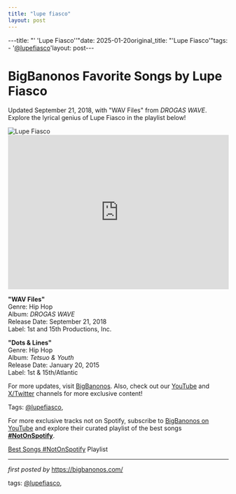 ```yaml
---
title: "lupe fiasco"
layout: post
---
```

---title: "' 'Lupe Fiasco''"date: 2025-01-20original_title: "'Lupe Fiasco'"tags:  - '[@lupefiasco](/tags/lupefiasco/)'layout: post---<!-- Title of the Post --><h1 >BigBanonos Favorite Songs by Lupe Fiasco</h1> <!-- Introductory Text --><p >Updated September 21, 2018, with "WAV Files" from <em>DROGAS WAVE</em>. Explore the lyrical genius of Lupe Fiasco in the playlist below!</p> <!-- Featured Image --><div > <img src="https://i.scdn.co/image/ab6761610000e5eb17e0a43f3aaa0c48410c4b68" alt="Lupe Fiasco" /></div> <!-- Spotify Embed --><div > <iframe src="https://open.spotify.com/embed/playlist/6XRrlX2S7XMAj1roMnyKio?utm_source=generator" width="100%" height="352" frameborder="0" allowfullscreen="" allow="autoplay; clipboard-write; encrypted-media; fullscreen; picture-in-picture" loading="lazy"></iframe></div> <!-- Song Information --><div > <p><strong>"WAV Files"</strong><br> Genre: Hip Hop<br> Album: <em>DROGAS WAVE</em><br> Release Date: September 21, 2018<br> Label: 1st and 15th Productions, Inc.</p> <p><strong>"Dots & Lines"</strong><br> Genre: Hip Hop<br> Album: <em>Tetsuo & Youth</em><br> Release Date: January 20, 2015<br> Label: 1st & 15th/Atlantic</p></div> <!-- Footer Links --><div > <p>For more updates, visit <a href="https://bigbanonos.com/" target="_blank">BigBanonos</a>. Also, check out our <a href="https://www.youtube.com/[@BigBanonos](/tags/BigBanonos/)" target="_blank">YouTube</a> and <a href="https://x.com/bigbanonos" target="_blank">X/Twitter</a> channels for more exclusive content!</p></div> <!-- Tags --><p >Tags: [@lupefiasco](/tags/lupefiasco/),</p><!--Subscribe and Playlist Links--><div>    <p>For more exclusive tracks not on Spotify, subscribe to <a href="https://www.youtube.com/[@BigBanonos](/tags/BigBanonos/)" target="_blank">BigBanonos on YouTube</a> and explore their curated playlist of the best songs <strong>[#NotOnSpotify](/tags/NotOnSpotify/)</strong>.</p>    <p><a href="https://www.youtube.com/playlist?list=PLtuNtuTatqI0kFahUCbtbfenC_ET5O_tr" target="_blank">Best Songs [#NotOnSpotify](/tags/NotOnSpotify/) Playlist<br /></a></p></div><hr /><p><em>first posted by</em> <a href="https://bigbanonos.com/" rel="noopener" target="_new">https://bigbanonos.com/</a></p><p>tags: [@lupefiasco](/tags/lupefiasco/),</p>